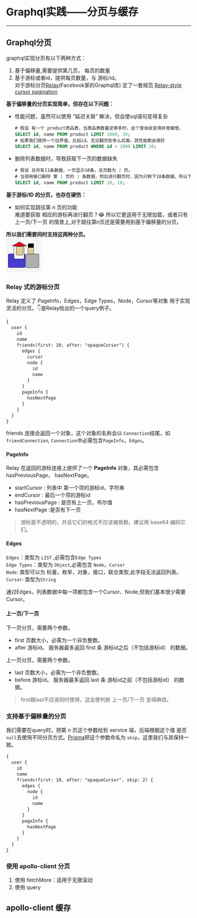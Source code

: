 # Graphql实践——分页与缓存
----
## Graphql分页
graphql实现分页有以下两种方式：
1. 基于偏移量,需要提供第几页， 每页的数量
2. 基于游标或者id，提供每页数量，与 游标/id。  
对于游标分页[Relay](https://github.com/facebook/relay)(Facebook家的Graphql库) 定了一套规范 [Relay-style cursor pagination](https://facebook.github.io/relay/graphql/connections.htm)  

**基于偏移量的分页实现简单，但存在以下问题：**
 - 性能问题，虽然可以使用 “延迟关联” 解决，但会使sql语句变得复杂
    ```sql
    # 假设 有一个 product商品表，当商品表数量足够多时，这个查询会变得非常缓慢，
    SELECT id, name FROM product LIMIT 1000, 20;
    # 如果我们提供一个边界值，比如id，无论翻页到多么后面，其性能都会很好
    SELECT id, name FROM product WHERE id > 1000 LIMIT 20;
    ```

- 删除列表数据时，导致获取下一页的数据缺失
    ```sql
    # 假设 总共有11条数据，一页显示10条，总页数为 2 页。
    # 当调用接口删除 第 1 页的 1 条数据，然后进行翻页时，因为只剩下10条数据，所以下面的sql会查不到数据。
    SELECT id, name FROM product LIMIT 10, 10;
    ```
 
**基于游标/ID 的分页，也存在硬伤：**  
- 如何实现跳往第 n 页的功能  
    难道要获取 相应的游标再进行翻页？:joy: 所以它更适用于无限加载，或者只有 上一页/下一页 的情景上,对于跳往第n页还是需要用到基于偏移量的分页。  

**所以我们需要同时支持这两种分页。**  
![](../.gitbook/assets/graphql/我全都要.jpeg)
### Relay 式的游标分页 ###
Relay 定义了 PageInfo，Edges，Edge Types，Node，Cursor等对象 用于实现灵活的分页。👇是Relay给出的一个query例子。
```
{
  user {
    id
    name
    friends(first: 10, after: "opaqueCursor") {
      edges {
        cursor
        node {
          id
          name
        }
      }
      pageInfo {
        hasNextPage
      }
    }
  }
}
```
friends 连接会返回一个对象，这个对象的名称会以 `Connection`结尾，如`friendConnection`, `Connection`中必需包含`PageInfo`，`Edges`。
#### PageInfo ####
Relay 在返回的游标连接上提供了一个 **PageInfo** 对象，其必需包含 hasPreviousPage， hasNextPage。
- startCursor : 列表中 第一个项的游标id，字符串
- endCursor : 最后一个项的游标id
- hasPreviousPage : 是否有上一页，布尔值
- hasNextPage :是否有下一页

> 游标是不透明的，并且它们的格式不应该被依赖，建议用 base64 编码它们。

#### Edges ####
`Edges`：类型为 `LIST` ,必需包含`Edge Types`  
`Edge Types`：类型为 `Object`,必需包含 `Node`，`Cursor`  
`Node`: 类型可以为 标量，枚举，对象，接口，联合类型,此字段无法返回列表。
`Cursor`: 类型为`String`  

通过Edges，列表数据中每一项都包含一个Cursor、Node,但我们基本很少需要Cursor。

#### 上一页/下一页 ####
下一页分页，需要两个参数。
- first 页数大小，必需为一个非负整数。
- after 游标id。
服务器最多返回 first 条 游标id之后（不包括游标id） 的数据。

上一页分页，需要两个参数。
- last 页数大小，必需为一个非负整数。
- before 游标id。
服务器最多返回 last 条 游标id之前（不包括游标id） 的数据。

> first跟last不应该同时使用，这会使判断 上一页/下一页 变得麻烦。

### 支持基于偏移量的分页 ###
我们需要在query时，把第 n 页这个参数给到 service 端，后端根据这个值 是否 `null`去使用不同分页方式。[Prisma](https://github.com/prisma/prisma)把这个参数命名为 `skip`，这里我们与其保持一致。
```
{
  user {
    id
    name
    friends(first: 10, after: "opaqueCursor", skip: 2) {
      edges {
        node {
          id
          name
        }
      }
      pageInfo {
        hasNextPage
      }
    }
  }
}
```

### 使用 apollo-client 分页
1. 使用 fetchMore：适用于无限滚动
2. 使用 query
## apollo-client 缓存
